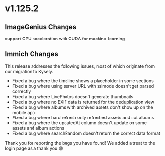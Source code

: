 # v1.125.2

## ImageGenius Changes

support GPU acceleration with CUDA for machine-learning

## Immich Changes

This release addresses the following issues, most of which originate from our migration to Kysely.

- Fixed a bug where the timeline shows a placeholder in some sections
- Fixed a bug where using server URL with sslmode doesn't get parsed correctly
- Fixed a bug where LivePhotos doesn't generate thumbnails
- Fixed a bug where no EXIF data is returned for the deduplication view
- Fixed a bug where albums with archived assets don't show up on the mobile app
- Fixed a bug where hard refresh only refreshed assets and not albums
- Fixed a bug where the updatedAt column doesn't update on some assets and album actions
- Fixed a bug where searchRandom doesn't return the correct data format

Thank you for reporting the bugs you have found! We added a treat to the login page as a thank you 😄
